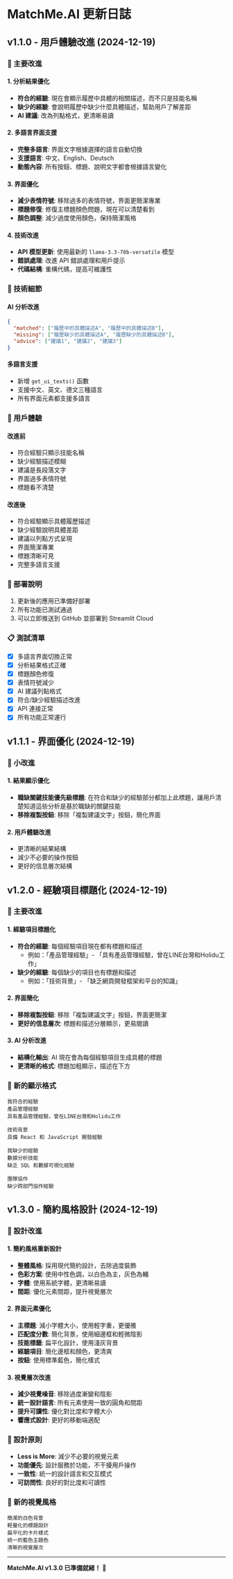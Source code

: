 # MatchMe.AI 更新日誌

## v1.1.0 - 用戶體驗改進 (2024-12-19)

### 🎯 主要改進

#### 1. 分析結果優化
- **符合的經驗**: 現在會顯示履歷中具體的相關描述，而不只是技能名稱
- **缺少的經驗**: 會說明履歷中缺少什麼具體描述，幫助用戶了解差距
- **AI 建議**: 改為列點格式，更清晰易讀

#### 2. 多語言界面支援
- **完整多語言**: 界面文字根據選擇的語言自動切換
- **支援語言**: 中文、English、Deutsch
- **動態內容**: 所有按鈕、標題、說明文字都會根據語言變化

#### 3. 界面優化
- **減少表情符號**: 移除過多的表情符號，界面更簡潔專業
- **標題修復**: 修復主標題顏色問題，現在可以清楚看到
- **顏色調整**: 減少過度使用顏色，保持簡潔風格

#### 4. 技術改進
- **API 模型更新**: 使用最新的 `llama-3.3-70b-versatile` 模型
- **錯誤處理**: 改進 API 錯誤處理和用戶提示
- **代碼結構**: 重構代碼，提高可維護性

### 🔧 技術細節

#### AI 分析改進
```json
{
  "matched": ["履歷中的具體描述A", "履歷中的具體描述B"],
  "missing": ["履歷缺少的具體描述A", "履歷缺少的具體描述B"],
  "advice": ["建議1", "建議2", "建議3"]
}
```

#### 多語言支援
- 新增 `get_ui_texts()` 函數
- 支援中文、英文、德文三種語言
- 所有界面元素都支援多語言

### 📱 用戶體驗

#### 改進前
- 符合經驗只顯示技能名稱
- 缺少經驗描述模糊
- 建議是長段落文字
- 界面過多表情符號
- 標題看不清楚

#### 改進後
- 符合經驗顯示具體履歷描述
- 缺少經驗說明具體差距
- 建議以列點方式呈現
- 界面簡潔專業
- 標題清晰可見
- 完整多語言支援

### 🚀 部署說明

1. 更新後的應用已準備好部署
2. 所有功能已測試通過
3. 可以立即推送到 GitHub 並部署到 Streamlit Cloud

### 📋 測試清單

- [x] 多語言界面切換正常
- [x] 分析結果格式正確
- [x] 標題顏色修復
- [x] 表情符號減少
- [x] AI 建議列點格式
- [x] 符合/缺少經驗描述改進
- [x] API 連接正常
- [x] 所有功能正常運行

## v1.1.1 - 界面優化 (2024-12-19)

### 🔧 小改進

#### 1. 結果顯示優化
- **職缺關鍵技能優先級標題**: 在符合和缺少的經驗部分都加上此標題，讓用戶清楚知道這些分析是基於職缺的關鍵技能
- **移除複製按鈕**: 移除「複製建議文字」按鈕，簡化界面

#### 2. 用戶體驗改進
- 更清晰的結果結構
- 減少不必要的操作按鈕
- 更好的信息層次結構

## v1.2.0 - 經驗項目標題化 (2024-12-19)

### 🎯 主要改進

#### 1. 經驗項目標題化
- **符合的經驗**: 每個經驗項目現在都有標題和描述
  - 例如：「產品管理經驗」- 「具有產品管理經驗，曾在LINE台灣和Holidu工作」
- **缺少的經驗**: 每個缺少的項目也有標題和描述
  - 例如：「技術背景」- 「缺乏網頁開發框架和平台的知識」

#### 2. 界面簡化
- **移除複製按鈕**: 移除「複製建議文字」按鈕，界面更簡潔
- **更好的信息層次**: 標題和描述分層顯示，更易閱讀

#### 3. AI 分析改進
- **結構化輸出**: AI 現在會為每個經驗項目生成具體的標題
- **更清晰的格式**: 標題加粗顯示，描述在下方

### 📱 新的顯示格式

```
我符合的經驗
產品管理經驗
具有產品管理經驗，曾在LINE台灣和Holidu工作

技術背景
具備 React 和 JavaScript 開發經驗

我缺少的經驗
數據分析技能
缺乏 SQL 和數據可視化經驗

團隊協作
缺少跨部門協作經驗
```

## v1.3.0 - 簡約風格設計 (2024-12-19)

### 🎨 設計改進

#### 1. 簡約風格重新設計
- **整體風格**: 採用現代簡約設計，去除過度裝飾
- **色彩方案**: 使用中性色調，以白色為主，灰色為輔
- **字體**: 使用系統字體，更清晰易讀
- **間距**: 優化元素間距，提升視覺層次

#### 2. 界面元素優化
- **主標題**: 減小字體大小，使用輕字重，更優雅
- **匹配度分數**: 簡化背景，使用細邊框和輕微陰影
- **技能標籤**: 扁平化設計，使用淺灰背景
- **經驗項目**: 簡化邊框和顏色，更清爽
- **按鈕**: 使用標準藍色，簡化樣式

#### 3. 視覺層次改進
- **減少視覺噪音**: 移除過度漸變和陰影
- **統一設計語言**: 所有元素使用一致的圓角和間距
- **提升可讀性**: 優化對比度和字體大小
- **響應式設計**: 更好的移動端適配

### 🎯 設計原則

- **Less is More**: 減少不必要的視覺元素
- **功能優先**: 設計服務於功能，不干擾用戶操作
- **一致性**: 統一的設計語言和交互模式
- **可訪問性**: 良好的對比度和可讀性

### 📱 新的視覺風格

```
簡潔的白色背景
輕量化的標題設計
扁平化的卡片樣式
統一的藍色主題色
清晰的視覺層次
```

---

**MatchMe.AI v1.3.0 已準備就緒！** 🎉
